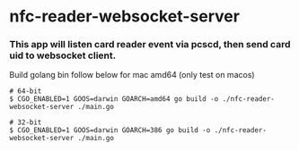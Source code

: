 # nfc-reader-websocket-server

### This app will listen card reader event via pcscd, then send card uid to websocket client.

Build golang bin follow below for mac amd64 (only test on macos)
```
# 64-bit
$ CGO_ENABLED=1 GOOS=darwin GOARCH=amd64 go build -o ./nfc-reader-websocket-server ./main.go

# 32-bit
$ CGO_ENABLED=1 GOOS=darwin GOARCH=386 go build -o ./nfc-reader-websocket-server ./main.go
```
